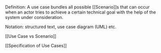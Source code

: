 Definition:
A use case bundles all possible [[Scenario]]s that can occur when an actor tries to achieve a certain technical goal with the help of the system under consideration.

Notation: structured text, use case diagram (UML) etc.

[[Use Case vs Scenario]]

[[Specification of Use Cases]]
